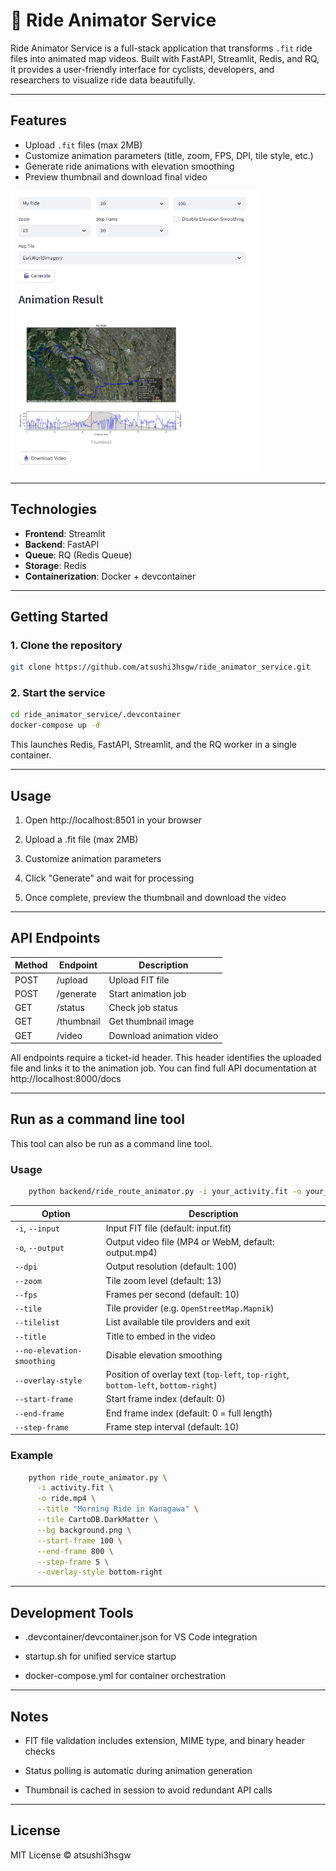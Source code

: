 # 🚴 Ride Animator Service

Ride Animator Service is a full-stack application that transforms `.fit` ride files into animated map videos. Built with FastAPI, Streamlit, Redis, and RQ, it provides a user-friendly interface for cyclists, developers, and researchers to visualize ride data beautifully.

---

## Features

- Upload `.fit` files (max 2MB)
- Customize animation parameters (title, zoom, FPS, DPI, tile style, etc.)
- Generate ride animations with elevation smoothing
- Preview thumbnail and download final video

<img src="images/sample.png" title="sample video snapshot" width="400">

---

## Technologies

- **Frontend**: Streamlit  
- **Backend**: FastAPI  
- **Queue**: RQ (Redis Queue)  
- **Storage**: Redis  
- **Containerization**: Docker + devcontainer

---

## Getting Started

### 1. Clone the repository

```bash
git clone https://github.com/atsushi3hsgw/ride_animator_service.git
```
### 2. Start the service

```bash
cd ride_animator_service/.devcontainer
docker-compose up -d
```
This launches Redis, FastAPI, Streamlit, and the RQ worker in a single container.

---

## Usage

1. Open http://localhost:8501 in your browser

1. Upload a .fit file (max 2MB)

1. Customize animation parameters

1. Click "Generate" and wait for processing

1. Once complete, preview the thumbnail and download the video

---

## API Endpoints

|Method|Endpoint|Description|
| ---- | ---- |---- |
|POST	|/upload	|Upload FIT file|
|POST	|/generate	|Start animation job|
|GET	|/status	|Check job status|
|GET	|/thumbnail	|Get thumbnail image|
|GET	|/video	|Download animation video|

All endpoints require a ticket-id header. This header identifies the uploaded file and links it to the animation job. You can find full API documentation at http://localhost:8000/docs

---

## Run as a command line tool
This tool can also be run as a command line tool.

### Usage

```bash
    python backend/ride_route_animator.py -i your_activity.fit -o your_activity.mp4
```

| Option                     | Description |
|----------------------------|-------------|
| `-i`, `--input`            | Input FIT file (default: input.fit) |
| `-o`, `--output`           | Output video file (MP4 or WebM, default: output.mp4) |
| `--dpi`                    | Output resolution (default: 100) |
| `--zoom`                   | Tile zoom level (default: 13) |
| `--fps`                    | Frames per second (default: 10) |
| `--tile`                   | Tile provider (e.g. `OpenStreetMap.Mapnik`) |
| `--tilelist`               | List available tile providers and exit |
| `--title`                  | Title to embed in the video |
| `--no-elevation-smoothing`| Disable elevation smoothing |
| `--overlay-style`          | Position of overlay text (`top-left`, `top-right`, `bottom-left`, `bottom-right`) |
| `--start-frame`            | Start frame index (default: 0) |
| `--end-frame`              | End frame index (default: 0 = full length) |
| `--step-frame`             | Frame step interval (default: 10) |

### Example

```bash
    python ride_route_animator.py \
      -i activity.fit \
      -o ride.mp4 \
      --title "Morning Ride in Kanagawa" \
      --tile CartoDB.DarkMatter \
      --bg background.png \
      --start-frame 100 \
      --end-frame 800 \
      --step-frame 5 \
      --overlay-style bottom-right
```

---

## Development Tools

- .devcontainer/devcontainer.json for VS Code integration

- startup.sh for unified service startup

- docker-compose.yml for container orchestration

---

## Notes

- FIT file validation includes extension, MIME type, and binary header checks

- Status polling is automatic during animation generation

- Thumbnail is cached in session to avoid redundant API calls

---

## License
MIT License © atsushi3hsgw

